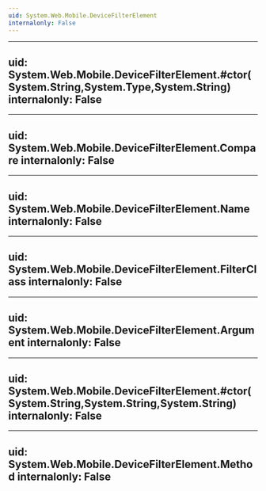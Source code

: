 ```yaml
---
uid: System.Web.Mobile.DeviceFilterElement
internalonly: False
---
```


---
uid: System.Web.Mobile.DeviceFilterElement.#ctor(System.String,System.Type,System.String)
internalonly: False
---

---
uid: System.Web.Mobile.DeviceFilterElement.Compare
internalonly: False
---

---
uid: System.Web.Mobile.DeviceFilterElement.Name
internalonly: False
---

---
uid: System.Web.Mobile.DeviceFilterElement.FilterClass
internalonly: False
---

---
uid: System.Web.Mobile.DeviceFilterElement.Argument
internalonly: False
---

---
uid: System.Web.Mobile.DeviceFilterElement.#ctor(System.String,System.String,System.String)
internalonly: False
---

---
uid: System.Web.Mobile.DeviceFilterElement.Method
internalonly: False
---
